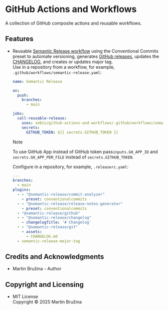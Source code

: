 # GitHub Actions and Workflows

A collection of GitHub composite actions and reusable workflows.

## Features

- Reusable [Semantic Release workflow](.github/workflows/semantic-release.yaml) using the Conventional Commits preset to automate versioning, generates [GitHub releases](https://github.com/xebis/github-actions-and-workflows/releases), updates the [CHANGELOG](CHANGELOG.md), and creates or updates major tag.  
  Use in a repository from a workflow, for example, `.github/workflows/semantic-release.yaml`:

  ```yaml
  name: Semantic Release

  on:
    push:
      branches:
        - main

  jobs:
    call-reusable-release:
      uses: xebis/github-actions-and-workflows/.github/workflows/semantic-release.yml@main
      secrets:
        GITHUB_TOKEN: ${{ secrets.GITHUB_TOKEN }}
  ```

  > [!note]
  > To use GitHub App instead of GitHub token pass`inputs.GH_APP_ID` and `secrets.GH_APP_PEM_FILE` instead of `secrets.GITHUB_TOKEN`.

  Configure in a repository, for example, `.releaserc.yaml`:

  ```yaml
  ---
  branches:
    - main
  plugins:
    - - "@semantic-release/commit-analyzer"
      - preset: conventionalcommits
    - - "@semantic-release/release-notes-generator"
      - preset: conventionalcommits
    - "@semantic-release/github"
    - - "@semantic-release/changelog"
      - changelogTitle: '# Changelog'
    - - "@semantic-release/git"
      - assets:
        - CHANGELOG.md
    - semantic-release-major-tag
  ```

## Credits and Acknowledgments

- Martin Bružina - Author

## Copyright and Licensing

- MIT License  
  Copyright © 2025 Martin Bružina
